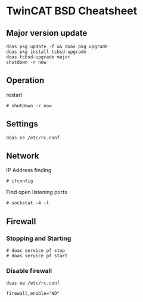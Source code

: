 # TwinCAT BSD Cheatsheet

## Major version update

```
doas pkg update -f && doas pkg upgrade
doas pkg install tcbsd-upgrade
doas tcbsd-upgrade major
shutdown -r now
```

## Operation

restart 

```
# shutdown -r now
```

## Settings

```
doas ee /etc/rc.conf
```

## Network

IP Address finding
```
# ifconfig
```

Find open listening ports

```
# sockstat -4 -l
```

## Firewall

### Stopping and Starting

```
# doas service pf stop
# doas service pf start
```

### Disable firewall

```
doas ee /etc/rc.conf
```
```
firewall_enable="NO"
```

